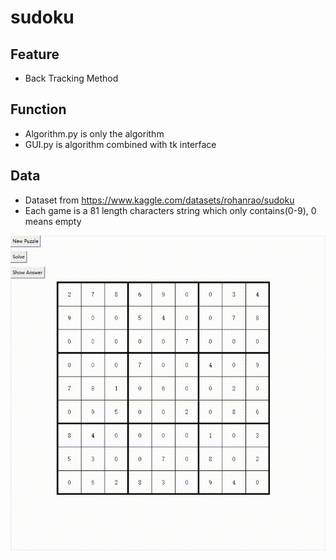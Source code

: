 # sudoku

## Feature
* Back Tracking Method

## Function
* Algorithm.py is only the algorithm
* GUI.py is algorithm combined with tk interface

## Data
* Dataset from https://www.kaggle.com/datasets/rohanrao/sudoku
* Each game is a 81 length characters string which only contains(0-9), 0 means empty

![Alt Text](./sudoku_2022-11-22_11-16-19.gif)

